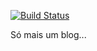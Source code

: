 [![Build Status](https://travis-ci.org/albertoivo/albertoivo.github.io.svg?branch=master)](https://travis-ci.org/albertoivo/albertoivo.github.io)

Só mais um blog...
